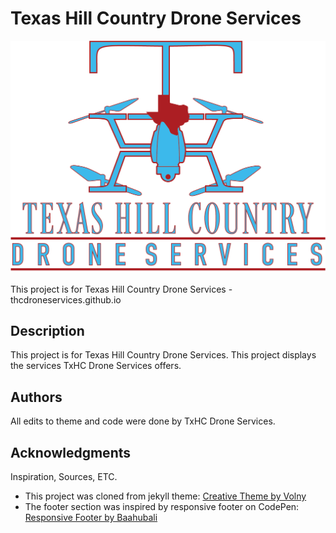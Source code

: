 # Texas Hill Country Drone Services

![logo](/img/footer.png)

This project is for Texas Hill Country Drone Services - thcdroneservices.github.io

## Description

This project is for Texas Hill Country Drone Services.
This project displays the services TxHC Drone Services offers.

## Authors

All edits to theme and code were done by TxHC Drone Services.

## Acknowledgments

Inspiration, Sources, ETC.
* This project was cloned from jekyll theme: [Creative Theme by Volny](https://github.com/volny/creative-theme-jekyll)
* The footer section was inspired by responsive footer on CodePen: [Responsive Footer by Baahubali](https://codepen.io/baahubali92/pen/KbRBxJ)


